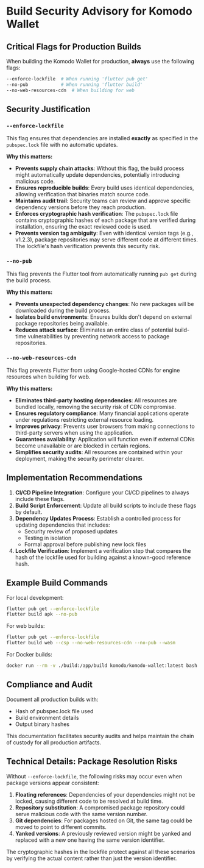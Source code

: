 # Build Security Advisory for Komodo Wallet

## Critical Flags for Production Builds

When building the Komodo Wallet for production, **always** use the following flags:

```bash
--enforce-lockfile  # When running 'flutter pub get'
--no-pub            # When running 'flutter build'
--no-web-resources-cdn  # When building for web
```

## Security Justification

### `--enforce-lockfile`

This flag ensures that dependencies are installed **exactly** as specified in the `pubspec.lock` file with no automatic updates.

**Why this matters:**

- **Prevents supply chain attacks**: Without this flag, the build process might automatically update dependencies, potentially introducing malicious code.
- **Ensures reproducible builds**: Every build uses identical dependencies, allowing verification that binaries match source code.
- **Maintains audit trail**: Security teams can review and approve specific dependency versions before they reach production.
- **Enforces cryptographic hash verification**: The `pubspec.lock` file contains cryptographic hashes of each package that are verified during installation, ensuring the exact reviewed code is used.
- **Prevents version tag ambiguity**: Even with identical version tags (e.g., v1.2.3), package repositories may serve different code at different times. The lockfile's hash verification prevents this security risk.

### `--no-pub`

This flag prevents the Flutter tool from automatically running `pub get` during the build process.

**Why this matters:**

- **Prevents unexpected dependency changes**: No new packages will be downloaded during the build process.
- **Isolates build environments**: Ensures builds don't depend on external package repositories being available.
- **Reduces attack surface**: Eliminates an entire class of potential build-time vulnerabilities by preventing network access to package repositories.

### `--no-web-resources-cdn`

This flag prevents Flutter from using Google-hosted CDNs for engine resources when building for web.

**Why this matters:**

- **Eliminates third-party hosting dependencies**: All resources are bundled locally, removing the security risk of CDN compromise.
- **Ensures regulatory compliance**: Many financial applications operate under regulations restricting external resource loading.
- **Improves privacy**: Prevents user browsers from making connections to third-party servers when using the application.
- **Guarantees availability**: Application will function even if external CDNs become unavailable or are blocked in certain regions.
- **Simplifies security audits**: All resources are contained within your deployment, making the security perimeter clearer.

## Implementation Recommendations

1. **CI/CD Pipeline Integration**: Configure your CI/CD pipelines to always include these flags.
2. **Build Script Enforcement**: Update all build scripts to include these flags by default.
3. **Dependency Updates Process**: Establish a controlled process for updating dependencies that includes:
   - Security review of proposed updates
   - Testing in isolation
   - Formal approval before publishing new lock files
4. **Lockfile Verification**: Implement a verification step that compares the hash of the lockfile used for building against a known-good reference hash.

## Example Build Commands

For local development:

```bash
flutter pub get --enforce-lockfile
flutter build apk --no-pub
```

For web builds:

```bash
flutter pub get --enforce-lockfile
flutter build web --csp --no-web-resources-cdn --no-pub --wasm
```

For Docker builds:

```bash
docker run --rm -v ./build:/app/build komodo/komodo-wallet:latest bash -c "flutter pub get --enforce-lockfile && flutter build apk --no-pub --release"
```

## Compliance and Audit

Document all production builds with:

- Hash of pubspec.lock file used
- Build environment details
- Output binary hashes

This documentation facilitates security audits and helps maintain the chain of custody for all production artifacts.

## Technical Details: Package Resolution Risks

Without `--enforce-lockfile`, the following risks may occur even when package versions appear consistent:

1. **Floating references**: Dependencies of your dependencies might not be locked, causing different code to be resolved at build time.
2. **Repository substitution**: A compromised package repository could serve malicious code with the same version number.
3. **Git dependencies**: For packages hosted on Git, the same tag could be moved to point to different commits.
4. **Yanked versions**: A previously reviewed version might be yanked and replaced with a new one having the same version identifier.

The cryptographic hashes in the lockfile protect against all these scenarios by verifying the actual content rather than just the version identifier.
